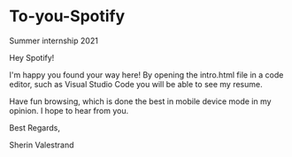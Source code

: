 # To-you-Spotify
Summer internship 2021

Hey Spotify!

I'm happy you found your way here! By opening the intro.html file in a code editor, such as Visual Studio Code you will be able to see my resume. 

Have fun browsing, which is done the best in mobile device mode in my opinion.
I hope to hear from you.

Best Regards,

Sherin Valestrand

